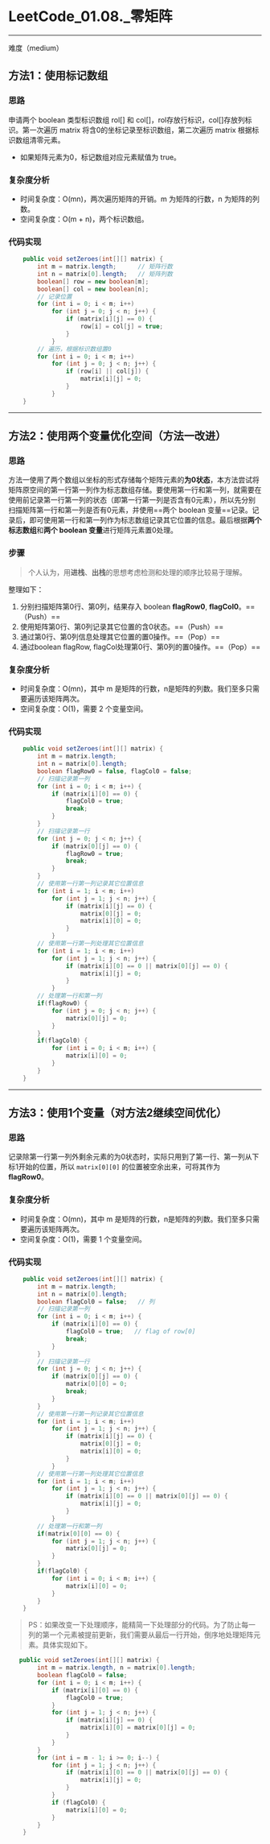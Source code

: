 # LeetCode_01.08._零矩阵

---

难度（medium）

## 方法1：使用标记数组

### 思路

申请两个 boolean 类型标识数组 rol[] 和 col[]，rol存放行标识，col[]存放列标识。第一次遍历 matrix 将含0的坐标记录至标识数组，第二次遍历 matrix 根据标识数组清零元素。

* 如果矩阵元素为0，标记数组对应元素赋值为 true。

### 复杂度分析

* 时间复杂度：O(mn)，两次遍历矩阵的开销。m 为矩阵的行数，n 为矩阵的列数。
* 空间复杂度：O(m + n)，两个标识数组。

### 代码实现

~~~java
    public void setZeroes(int[][] matrix) {
        int m = matrix.length;		// 矩阵行数
        int n = matrix[0].length;	// 矩阵列数
        boolean[] row = new boolean[m];
        boolean[] col = new boolean[n];
        // 记录位置
        for (int i = 0; i < m; i++) 
            for (int j = 0; j < n; j++) {
                if (matrix[i][j] == 0) {
                    row[i] = col[j] = true;
                }
            }
        // 遍历，根据标识数组置0
        for (int i = 0; i < m; i++)
            for (int j = 0; j < n; j++) {
                if (row[i] || col[j]) {
                    matrix[i][j] = 0;
                }
            }
    }
~~~

---

## 方法2：使用两个变量优化空间（方法一改进）

### 思路

方法一使用了两个数组以坐标的形式存储每个矩阵元素的**为0状态**，本方法尝试将矩阵原空间的第一行第一列作为标志数组存储。要使用第一行和第一列，就需要在使用前记录第一行第一列的状态（即第一行第一列是否含有0元素），所以先分别扫描矩阵第一行和第一列是否有0元素，并使用==两个 boolean 变量==记录。记录后，即可使用第一行和第一列作为标志数组记录其它位置的信息。最后根据**两个标志数组**和**两个 boolean 变量**进行矩阵元素置0处理。

### 步骤

> 个人认为，用**进栈**、**出栈**的思想考虑检测和处理的顺序比较易于理解。

整理如下：

1. 分别扫描矩阵第0行、第0列，结果存入 boolean **flagRow0**, **flagCol0**。==（Push）==
2. 使用矩阵第0行、第0列记录其它位置的含0状态。==（Push）==
3. 通过第0行、第0列信息处理其它位置的置0操作。==（Pop）==
4. 通过boolean flagRow, flagCol处理第0行、第0列的置0操作。==（Pop）==

### 复杂度分析

* 时间复杂度：O(mn)，其中 m 是矩阵的行数，n是矩阵的列数。我们至多只需要遍历该矩阵两次。
* 空间复杂度：O(1)，需要 2 个变量空间。

### 代码实现

~~~ java
    public void setZeroes(int[][] matrix) {
        int m = matrix.length;
        int n = matrix[0].length;
        boolean flagRow0 = false, flagCol0 = false;
        // 扫描记录第一列
        for (int i = 0; i < m; i++) {
            if (matrix[i][0] == 0) {
                flagCol0 = true;
                break;
            }
        }
        // 扫描记录第一行
        for (int j = 0; j < n; j++) {
            if (matrix[0][j] == 0) {
                flagRow0 = true;
                break;
            }
        }
        // 使用第一行第一列记录其它位置信息
        for (int i = 1; i < m; i++)
            for (int j = 1; j < n; j++) {
                if (matrix[i][j] == 0) {
                    matrix[0][j] = 0;
                    matrix[i][0] = 0;
                }
            }
        // 使用第一行第一列处理其它位置信息
        for (int i = 1; i < m; i++)
            for (int j = 1; j < n; j++) {
                if (matrix[i][0] == 0 || matrix[0][j] == 0) {
                    matrix[i][j] = 0;
                }
            }
        // 处理第一行和第一列
        if(flagRow0) {
            for (int j = 0; j < n; j++) {
                matrix[0][j] = 0;
            }
        }
        if(flagCol0) {
            for (int i = 0; i < m; i++) {
                matrix[i][0] = 0;
            }
        }        
    }
~~~

---

## 方法3：使用1个变量（对方法2继续空间优化）

### 思路

记录除第一行第一列外剩余元素的为0状态时，实际只用到了第一行、第一列从下标1开始的位置，所以 `matrix[0][0]` 的位置被空余出来，可将其作为 **flagRow0**。

### 复杂度分析

* 时间复杂度：O(mn)，其中 m 是矩阵的行数，n是矩阵的列数。我们至多只需要遍历该矩阵两次。
* 空间复杂度：O(1)，需要 1 个变量空间。

### 代码实现

~~~java
    public void setZeroes(int[][] matrix) {
        int m = matrix.length;
        int n = matrix[0].length;
        boolean flagCol0 = false;   // 列
        // 扫描记录第一列
        for (int i = 0; i < m; i++) {
            if (matrix[i][0] == 0) {
                flagCol0 = true;   // flag of row[0]
                break;
            }
        }
        // 扫描记录第一行
        for (int j = 0; j < n; j++) {
            if (matrix[0][j] == 0) {
                matrix[0][0] = 0;
                break;
            }
        }
        // 使用第一行第一列记录其它位置信息
        for (int i = 1; i < m; i++)
            for (int j = 1; j < n; j++) {
                if (matrix[i][j] == 0) {
                    matrix[0][j] = 0;
                    matrix[i][0] = 0;
                }
            }
        // 使用第一行第一列处理其它位置信息
        for (int i = 1; i < m; i++)
            for (int j = 1; j < n; j++) {
                if (matrix[i][0] == 0 || matrix[0][j] == 0) {
                    matrix[i][j] = 0;
                }
            }
        // 处理第一行和第一列
        if(matrix[0][0] == 0) {
            for (int j = 1; j < n; j++) {
                matrix[0][j] = 0;
            }
        }
        if(flagCol0) {
            for (int i = 0; i < m; i++) {
                matrix[i][0] = 0;
            }
        }        
    }
~~~

> PS：如果改变一下处理顺序，能精简一下处理部分的代码。为了防止每一列的第一个元素被提前更新，我们需要从最后一行开始，倒序地处理矩阵元素。具体实现如下。

~~~java
   public void setZeroes(int[][] matrix) {
        int m = matrix.length, n = matrix[0].length;
        boolean flagCol0 = false;
        for (int i = 0; i < m; i++) {
            if (matrix[i][0] == 0) {
                flagCol0 = true;
            }
            for (int j = 1; j < n; j++) {
                if (matrix[i][j] == 0) {
                    matrix[i][0] = matrix[0][j] = 0;
                }
            }
        }
        for (int i = m - 1; i >= 0; i--) {
            for (int j = 1; j < n; j++) {
                if (matrix[i][0] == 0 || matrix[0][j] == 0) {
                    matrix[i][j] = 0;
                }
            }
            if (flagCol0) {
                matrix[i][0] = 0;
            }
        }
    }

~~~

